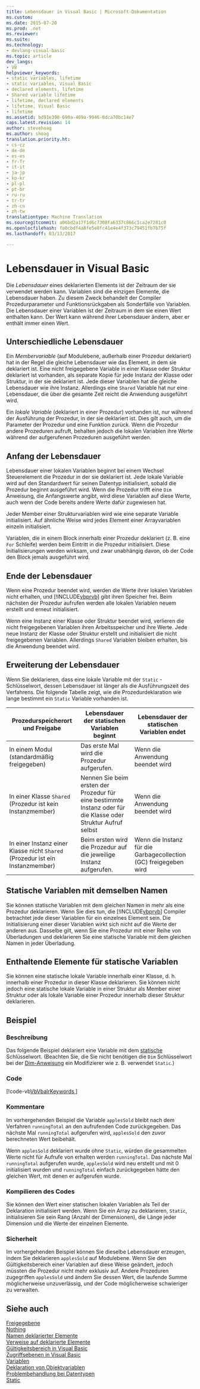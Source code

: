 ```yaml
---
title: Lebensdauer in Visual Basic | Microsoft-Dokumentation
ms.custom: 
ms.date: 2015-07-20
ms.prod: .net
ms.reviewer: 
ms.suite: 
ms.technology:
- devlang-visual-basic
ms.topic: article
dev_langs:
- VB
helpviewer_keywords:
- static variables, lifetime
- static variables, Visual Basic
- declared elements, lifetime
- Shared variable lifetime
- lifetime, declared elements
- lifetime, Visual Basic
- lifetime
ms.assetid: bd91e390-690a-469a-9946-8dca70bc14e7
caps.latest.revision: 14
author: stevehoag
ms.author: shoag
translation.priority.ht:
- cs-cz
- de-de
- es-es
- fr-fr
- it-it
- ja-jp
- ko-kr
- pl-pl
- pt-br
- ru-ru
- tr-tr
- zh-cn
- zh-tw
translationtype: Machine Translation
ms.sourcegitcommit: a06bd2a17f1d6c7308fa6337c866c1ca2e7281c0
ms.openlocfilehash: fa0cbdf4a8fe5e8fc41e4e4f373c79451fb7b75f
ms.lasthandoff: 03/13/2017

---
```

# <a name="lifetime-in-visual-basic"></a>Lebensdauer in Visual Basic
Die *Lebensdauer* eines deklarierten Elements ist der Zeitraum der sie verwendet werden kann. Variablen sind die einzigen Elemente, die Lebensdauer haben. Zu diesem Zweck behandelt der Compiler Prozedurparameter und Funktionsrückgaben als Sonderfälle von Variablen. Die Lebensdauer einer Variablen ist der Zeitraum in dem sie einen Wert enthalten kann. Der Wert kann während ihrer Lebensdauer ändern, aber er enthält immer einen Wert.  
  
## <a name="different-lifetimes"></a>Unterschiedliche Lebensdauer  
 Ein *Membervariable* (auf Modulebene, außerhalb einer Prozedur deklariert) hat in der Regel die gleiche Lebensdauer wie das Element, in dem sie deklariert ist. Eine nicht freigegebene Variable in einer Klasse oder Struktur deklariert ist vorhanden, als separate Kopie für jede Instanz der Klasse oder Struktur, in der sie deklariert ist. Jede dieser Variablen hat die gleiche Lebensdauer wie ihre Instanz. Allerdings eine `Shared` Variable hat nur eine Lebensdauer, die über die gesamte Zeit reicht die Anwendung ausgeführt wird.  
  
 Ein *lokale Variable* (deklariert in einer Prozedur) vorhanden ist, nur während der Ausführung der Prozedur, in der sie deklariert ist. Dies gilt auch, um die Parameter der Prozedur und eine Funktion zurück. Wenn die Prozedur andere Prozeduren aufruft, behalten jedoch die lokalen Variablen ihre Werte während der aufgerufenen Prozeduren ausgeführt werden.  
  
## <a name="beginning-of-lifetime"></a>Anfang der Lebensdauer  
 Lebensdauer einer lokalen Variablen beginnt bei einem Wechsel Steuerelement die Prozedur in der sie deklariert ist. Jede lokale Variable wird auf den Standardwert für seinen Datentyp initialisiert, sobald die Prozedur beginnt ausgeführt wird. Wenn die Prozedur trifft eine `Dim` Anweisung, die Anfangswerte angibt, wird diese Variablen auf diese Werte, auch wenn der Code bereits andere Werte dafür zugewiesen hat.  
  
 Jeder Member einer Strukturvariablen wird wie eine separate Variable initialisiert. Auf ähnliche Weise wird jedes Element einer Arrayvariablen einzeln initialisiert.  
  
 Variablen, die in einem Block innerhalb einer Prozedur deklariert (z. B. eine `For` Schleife) werden beim Eintritt in die Prozedur initialisiert. Diese Initialisierungen werden wirksam, und zwar unabhängig davon, ob der Code den Block jemals ausgeführt wird.  
  
## <a name="end-of-lifetime"></a>Ende der Lebensdauer  
 Wenn eine Prozedur beendet wird, werden die Werte ihrer lokalen Variablen nicht erhalten, und [!INCLUDE[vbprvb](../../../../csharp/programming-guide/concepts/linq/includes/vbprvb_md.md)] gibt ihren Speicher frei. Beim nächsten der Prozedur aufrufen werden alle lokalen Variablen neuem erstellt und erneut initialisiert.  
  
 Wenn eine Instanz einer Klasse oder Struktur beendet wird, verlieren die nicht freigegebenen Variablen ihren Arbeitsspeicher und ihre Werte. Jede neue Instanz der Klasse oder Struktur erstellt und initialisiert die nicht freigegebenen Variablen. Allerdings `Shared` Variablen bleiben erhalten, bis die Anwendung beendet wird.  
  
## <a name="extension-of-lifetime"></a>Erweiterung der Lebensdauer  
 Wenn Sie deklarieren, dass eine lokale Variable mit der `Static` -Schlüsselwort, dessen Lebensdauer ist länger als die Ausführungszeit des Verfahrens. Die folgende Tabelle zeigt, wie die Prozedurdeklaration wie lange bestimmt ein `Static` Variable vorhanden ist.  
  
|Prozedurspeicherort und Freigabe|Lebensdauer der statischen Variablen beginnt|Lebensdauer der statischen Variablen endet|  
|------------------------------------|-------------------------------------|-----------------------------------|  
|In einem Modul (standardmäßig freigegeben)|Das erste Mal wird die Prozedur aufgerufen.|Wenn die Anwendung beendet wird|  
|In einer Klasse `Shared` (Prozedur ist kein Instanzmember)|Nennen Sie beim ersten der Prozedur für eine bestimmte Instanz oder für die Klasse oder Struktur Aufruf selbst|Wenn die Anwendung beendet wird|  
|In einer Instanz einer Klasse nicht `Shared` (Prozedur ist ein Instanzmember)|Beim ersten wird die Prozedur auf die jeweilige Instanz aufgerufen.|Wenn die Instanz für die Garbagecollection (GC) freigegeben wird|  
  
## <a name="static-variables-of-the-same-name"></a>Statische Variablen mit demselben Namen  
 Sie können statische Variablen mit dem gleichen Namen in mehr als eine Prozedur deklarieren. Wenn Sie dies tun, die [!INCLUDE[vbprvb](../../../../csharp/programming-guide/concepts/linq/includes/vbprvb_md.md)] Compiler betrachtet jede dieser Variablen für ein einzelnes Element sein. Die Initialisierung einer dieser Variablen wirkt sich nicht auf die Werte der anderen aus. Dasselbe gilt, wenn Sie eine Prozedur mit einer Reihe von Überladungen und deklarieren Sie eine statische Variable mit dem gleichen Namen in jeder Überladung.  
  
## <a name="containing-elements-for-static-variables"></a>Enthaltende Elemente für statische Variablen  
 Sie können eine statische lokale Variable innerhalb einer Klasse, d. h. innerhalb einer Prozedur in dieser Klasse deklarieren. Sie können nicht jedoch eine statische lokale Variable in einer Struktur als Member einer Struktur oder als lokale Variable einer Prozedur innerhalb dieser Struktur deklarieren.  
  
## <a name="example"></a>Beispiel  
  
### <a name="description"></a>Beschreibung  
 Das folgende Beispiel deklariert eine Variable mit dem [statische](../../../../visual-basic/language-reference/modifiers/static.md) Schlüsselwort. (Beachten Sie, die Sie nicht benötigen die `Dim` Schlüsselwort bei der [Dim-Anweisung](../../../../visual-basic/language-reference/statements/dim-statement.md) ein Modifizierer wie z. B. verwendet `Static`.)  
  
### <a name="code"></a>Code  
 [!code-vb[VbVbalrKeywords&#13;](../../../../visual-basic/language-reference/codesnippet/VisualBasic/lifetime_1.vb)]  
  
### <a name="comments"></a>Kommentare  
 Im vorhergehenden Beispiel die Variable `applesSold` bleibt nach dem Verfahren `runningTotal` an den aufrufenden Code zurückgegeben. Das nächste Mal `runningTotal` aufgerufen wird, `applesSold` den zuvor berechneten Wert beibehält.  
  
 Wenn `applesSold` deklariert wurde ohne `Static`, würden die gesammelten Werte nicht für Aufrufe von erhalten werden `runningTotal`. Das nächste Mal `runningTotal` aufgerufen wurde, `applesSold` wird neu erstellt und mit 0 initialisiert wurden und `runningTotal` einfach zurückgegeben hätte den gleichen Wert, mit denen er aufgerufen wurde.  
  
### <a name="compiling-the-code"></a>Kompilieren des Codes  
 Sie können den Wert einer statischen lokalen Variablen als Teil der Deklaration initialisiert werden. Wenn Sie ein Array zu deklarieren, `Static`, initialisieren Sie sein Rang (Anzahl der Dimensionen), die Länge jeder Dimension und die Werte der einzelnen Elemente.  
  
### <a name="security"></a>Sicherheit  
 Im vorhergehenden Beispiel können Sie dieselbe Lebensdauer erzeugen, indem Sie deklarieren `applesSold` auf Modulebene. Wenn Sie den Gültigkeitsbereich einer Variablen auf diese Weise geändert, jedoch müssten die Prozedur nicht mehr exklusiv auf. Andere Prozeduren zugegriffen `applesSold` und ändern Sie dessen Wert, die laufende Summe möglicherweise unzuverlässig, und der Code möglicherweise schwieriger zu verwalten.  
  
## <a name="see-also"></a>Siehe auch  
 [Freigegebene](../../../../visual-basic/language-reference/modifiers/shared.md)   
 [Nothing](../../../../visual-basic/language-reference/nothing.md)   
 [Namen deklarierter Elemente](../../../../visual-basic/programming-guide/language-features/declared-elements/declared-element-names.md)   
 [Verweise auf deklarierte Elemente](../../../../visual-basic/programming-guide/language-features/declared-elements/references-to-declared-elements.md)   
 [Gültigkeitsbereich in Visual Basic](../../../../visual-basic/programming-guide/language-features/declared-elements/scope.md)   
 [Zugriffsebenen in Visual Basic](../../../../visual-basic/programming-guide/language-features/declared-elements/access-levels.md)   
 [Variablen](../../../../visual-basic/programming-guide/language-features/variables/index.md)   
 [Deklaration von Objektvariablen](../../../../visual-basic/programming-guide/language-features/variables/variable-declaration.md)   
 [Problembehandlung bei Datentypen](../../../../visual-basic/programming-guide/language-features/data-types/troubleshooting-data-types.md)   
 [Static](../../../../visual-basic/language-reference/modifiers/static.md)
